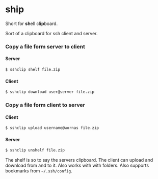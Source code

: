 # ship

Short for <b>sh</b>ell cl<b>ip</b>board.

Sort of a clipboard for ssh client and server.

### Copy a file form server to client
#### Server
```sh
$ sshclip shelf file.zip
```
#### Client
```sh
$ sshclip download user@server file.zip
```

### Copy a file form client to server
#### Client
```sh
$ sshclip upload username@wornas file.zip
```
#### Server
```sh
$ sshclip unshelf file.zip
```

The shelf is so to say the servers clipboard. The client can upload and download from and to it.
Also works with with folders. Also supports bookmarks from `~/.ssh/config`.